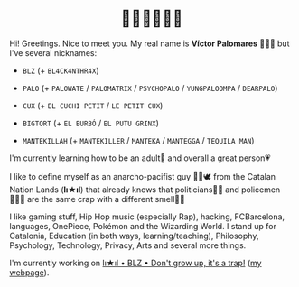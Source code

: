 <h1 align="center">👋🏼👋🏼👋🏼</h1>

Hi! Greetings. Nice to meet you. My real name is **Víctor Palomares** 👨🏻‍🏫 but I've several nicknames:

- `BLZ` (+ `BL4CK4NTHR4X`)

- `PALO` (+ `PALOWATE` / `PALOMATRIX` / `PSYCHOPALO` / `YUNGPALOOMPA` / `DEARPALO`)

- `CUX` (+ `EL CUCHI PETIT` / `LE PETIT CUX`)

- `BIGTORT` (+ `EL BURBÓ` / `EL PUTU GRINX`)

- `MANTEKILLAH` (+ `MANTEKILLER` / `MANTEKA` / `MANTEGGA` / `TEQUILA MAN`)

I'm currently learning how to be an adult🌱 and overall a great person💗

I like to define myself as an anarcho-pacifist guy ✊🏽🕊️ from the Catalan Nation Lands (**lı★ıl**) that already knows that politicians👨‍💼 and policemen👮🏻‍♂️ are the same crap with a different smell💩💩

I like gaming stuff, Hip Hop music (especially Rap), hacking, FCBarcelona, languages, OnePiece, Pokémon and the Wizarding World. I stand up for Catalonia, Education (in both ways, learning/teaching), Philosophy, Psychology, Technology, Privacy, Arts and several more things.

I'm currently working on [lı★ıl • BLZ • Don't grow up, it's a trap!](https://github.com/mantekillah/palo) ([my webpage](https://mantekillah.github.io/palo)).
